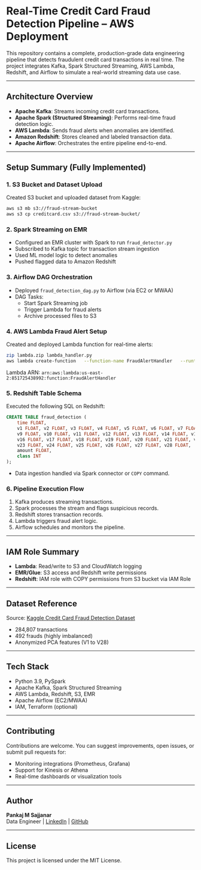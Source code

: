 # Real-Time Credit Card Fraud Detection Pipeline – AWS Deployment

This repository contains a complete, production-grade data engineering pipeline that detects fraudulent credit card transactions in real time. The project integrates Kafka, Spark Structured Streaming, AWS Lambda, Redshift, and Airflow to simulate a real-world streaming data use case.

---

## Architecture Overview

- **Apache Kafka**: Streams incoming credit card transactions.
- **Apache Spark (Structured Streaming)**: Performs real-time fraud detection logic.
- **AWS Lambda**: Sends fraud alerts when anomalies are identified.
- **Amazon Redshift**: Stores cleaned and labeled transaction data.
- **Apache Airflow**: Orchestrates the entire pipeline end-to-end.

---

## Setup Summary (Fully Implemented)

### 1. S3 Bucket and Dataset Upload

Created S3 bucket and uploaded dataset from Kaggle:
```bash
aws s3 mb s3://fraud-stream-bucket
aws s3 cp creditcard.csv s3://fraud-stream-bucket/
```

### 2. Spark Streaming on EMR

- Configured an EMR cluster with Spark to run `fraud_detector.py`
- Subscribed to Kafka topic for transaction stream ingestion
- Used ML model logic to detect anomalies
- Pushed flagged data to Amazon Redshift

### 3. Airflow DAG Orchestration

- Deployed `fraud_detection_dag.py` to Airflow (via EC2 or MWAA)
- DAG Tasks:
  - Start Spark Streaming job
  - Trigger Lambda for fraud alerts
  - Archive processed files to S3

### 4. AWS Lambda Fraud Alert Setup

Created and deployed Lambda function for real-time alerts:
```bash
zip lambda.zip lambda_handler.py
aws lambda create-function   --function-name FraudAlertHandler   --runtime python3.9   --role arn:aws:iam::<ACCOUNT_ID>:role/lambda-exec-role   --handler lambda_handler.lambda_handler   --zip-file fileb://lambda.zip
```

Lambda ARN: `arn:aws:lambda:us-east-2:851725438992:function:FraudAlertHandler`

### 5. Redshift Table Schema

Executed the following SQL on Redshift:
```sql
CREATE TABLE fraud_detection (
    time FLOAT,
    v1 FLOAT, v2 FLOAT, v3 FLOAT, v4 FLOAT, v5 FLOAT, v6 FLOAT, v7 FLOAT, v8 FLOAT,
    v9 FLOAT, v10 FLOAT, v11 FLOAT, v12 FLOAT, v13 FLOAT, v14 FLOAT, v15 FLOAT,
    v16 FLOAT, v17 FLOAT, v18 FLOAT, v19 FLOAT, v20 FLOAT, v21 FLOAT, v22 FLOAT,
    v23 FLOAT, v24 FLOAT, v25 FLOAT, v26 FLOAT, v27 FLOAT, v28 FLOAT,
    amount FLOAT,
    class INT
);
```

- Data ingestion handled via Spark connector or `COPY` command.

### 6. Pipeline Execution Flow

1. Kafka produces streaming transactions.
2. Spark processes the stream and flags suspicious records.
3. Redshift stores transaction records.
4. Lambda triggers fraud alert logic.
5. Airflow schedules and monitors the pipeline.

---

## IAM Role Summary

- **Lambda**: Read/write to S3 and CloudWatch logging
- **EMR/Glue**: S3 access and Redshift write permissions
- **Redshift**: IAM role with COPY permissions from S3 bucket via IAM Role

---

## Dataset Reference

Source: [Kaggle Credit Card Fraud Detection Dataset](https://www.kaggle.com/datasets/mlg-ulb/creditcardfraud)  
- 284,807 transactions  
- 492 frauds (highly imbalanced)  
- Anonymized PCA features (V1 to V28)

---

## Tech Stack

- Python 3.9, PySpark
- Apache Kafka, Spark Structured Streaming
- AWS Lambda, Redshift, S3, EMR
- Apache Airflow (EC2/MWAA)
- IAM, Terraform (optional)

---

## Contributing

Contributions are welcome. You can suggest improvements, open issues, or submit pull requests for:
- Monitoring integrations (Prometheus, Grafana)
- Support for Kinesis or Athena
- Real-time dashboards or visualization tools

---

## Author

**Pankaj M Sajjanar**  
Data Engineer | [LinkedIn](https://www.linkedin.com/) | [GitHub](https://github.com/)

---

## License

This project is licensed under the MIT License.